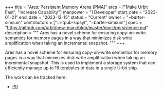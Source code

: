 +++
title = "Ares: Persistent Memory Arena (PMA)"
arcs = ["Make Urbit Fast", "Increase Capability"]
manpower = "1 Developer"
start_date = "2023-01-01"
end_date = "2023-12-15"
status = "Current"
owner = "~barter-simsum"
contributors = ["~ritpub-sipsyl", "~barter-simsum"]
spec = "https://github.com/urbit/new-mars/blob/master/docs/persistence.md"
description = """
Ares has a novel scheme for ensuring copy-on-write semantics for memory pages in a way that minimizes disk write amplification when taking an incremental snapshot. 
"""
+++

Ares has a novel scheme for ensuring copy-on-write semantics for memory pages in a way that minimizes disk write amplification when taking an incremental snapshot.  This is used to implement a storage system that can efficiently manage up to 16 terabytes of data in a single Urbit ship.

The work can be tracked here:

- [PR](https://github.com/urbit/ares/pull/143)
